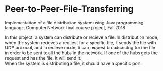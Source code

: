 # Peer-to-Peer-File-Transferring
Implementation of a file distribution system using Java programming language, Computer Network final course project, Fall 2018 <br/>

In this project, a system can distribute or recieve a file. In distribution mode, when the system recieves a request for a specific file, it sends the file with UDP protocol, and in recieve mode, it can request broadcasting for the file in order to be sent to all the hubs in the network. If one of the hubs gets the request and has the file, it will send it. <br/>
When the system is distributing a file, it should have a specific port. 
